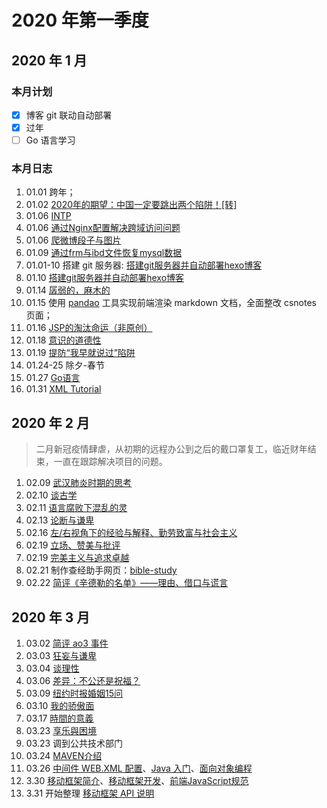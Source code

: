 # 2020 年第一季度

## 2020 年 1 月

### 本月计划

- [x] 博客 git 联动自动部署
- [x] 过年
- [ ] Go 语言学习

### 本月日志

1. 01.01 跨年；
2. 01.02 [2020年的期望：中国一定要跳出两个陷阱！\[转\]](https://cakipaul.com/blog/2020/01/02/%E4%B8%AD%E5%9B%BD%E4%B8%80%E5%AE%9A%E8%A6%81%E8%B7%B3%E5%87%BA%E4%B8%A4%E4%B8%AA%E9%99%B7%E9%98%B1/)
3. 01.06 [INTP](https://cakipaul.com/blog/2020/01/06/INTP/)
4. 01.06 [通过Nginx配置解决跨域访问问题](https://cakipaul.com/cs-blog/2020/01/06/2019.12.11_%E9%80%9A%E8%BF%87Nginx%E9%85%8D%E7%BD%AE%E8%A7%A3%E5%86%B3%E8%B7%A8%E5%9F%9F%E8%AE%BF%E9%97%AE%E9%97%AE%E9%A2%98/#more)
5. 01.06 [爬微博段子与图片](https://cakipaul.com/cs-blog/2020/01/06/2020.01.06_%E7%88%AC%E5%BE%AE%E5%8D%9A%E6%AE%B5%E5%AD%90%E4%B8%8E%E5%9B%BE%E7%89%87/#more)
6. 01.09 [通过frm与ibd文件恢复mysql数据](https://cakipaul.com/cs-blog/2020/01/09/2020.01.09_%E9%80%9A%E8%BF%87frm%E4%B8%8Eibd%E6%96%87%E4%BB%B6%E6%81%A2%E5%A4%8Dmysql%E6%95%B0%E6%8D%AE/#more)
7. 01.01-10 搭建 git 服务器: [搭建git服务器并自动部署hexo博客](https://cakipaul.com/cs-blog/2020/01/10/%E6%90%AD%E5%BB%BAgit%E6%9C%8D%E5%8A%A1%E5%99%A8%E5%B9%B6%E8%87%AA%E5%8A%A8%E9%83%A8%E7%BD%B2hexo%E5%8D%9A%E5%AE%A2/#more) 
8. 01.10 [搭建git服务器并自动部署hexo博客](https://cakipaul.com/cs-blog/2020/01/10/%E6%90%AD%E5%BB%BAgit%E6%9C%8D%E5%8A%A1%E5%99%A8%E5%B9%B6%E8%87%AA%E5%8A%A8%E9%83%A8%E7%BD%B2hexo%E5%8D%9A%E5%AE%A2/#more)
9. 01.14 [孱弱的，麻木的](https://cakipaul.com/blog/2020/01/14/%E5%AD%B1%E5%BC%B1%E7%9A%84%EF%BC%8C%E9%BA%BB%E6%9C%A8%E7%9A%84/)
10. 01.15 使用 [pandao](http://editor.md.ipandao.com/examples/) 工具实现前端渲染 markdown 文档，全面整改 csnotes 页面；
11. 01.16 [JSP的淘汰命运（非原创）](https://cakipaul.com/cs-blog/2020/01/16/2020.01.16_JSP%E7%9A%84%E6%B7%98%E6%B1%B0%E5%91%BD%E8%BF%90/)
12. 01.18 [意识的道德性](https://cakipaul.com/blog/2020/01/18/%E6%84%8F%E8%AF%86%E7%9A%84%E9%81%93%E5%BE%B7%E6%80%A7/)
13. 01.19 [提防“我早就说过”陷阱](https://cakipaul.com/blog/2020/01/19/%E6%8F%90%E9%98%B2%E2%80%9C%E6%88%91%E6%97%A9%E5%B0%B1%E8%AF%B4%E8%BF%87%E2%80%9D%E9%99%B7%E9%98%B1/)
14. 01.24-25 除夕-春节
15. 01.27 [Go语言](/csnotes/go/handbook/summary.md)
16. 01.31 [XML Tutorial](/csnotes/tools/xml/XML_Tutorial.md)

## 2020 年 2 月

>二月新冠疫情肆虐，从初期的远程办公到之后的戴口罩复工，临近财年结束，一直在跟踪解决项目的问题。

1. 02.09 [武汉肺炎时期的思考](https://cakipaul.com/blog/2020/02/09/2020-02-09%20%E6%AD%A6%E6%B1%89%E8%82%BA%E7%82%8E%E6%97%B6%E6%9C%9F%E7%9A%84%E6%80%9D%E8%80%83/)
2. 02.10 [谈古学](https://cakipaul.com/blog/2020/02/10/2020-02-10%20%E8%B0%88%E5%8F%A4%E5%AD%A6/)
3. 02.11 [语言腐败下混乱的灵](https://cakipaul.com/blog/2020/02/11/2020-02-11%20%E8%AF%AD%E8%A8%80%E8%85%90%E8%B4%A5%E4%B8%8B%E6%B7%B7%E4%B9%B1%E7%9A%84%E7%81%B5/)
4. 02.13 [论断与谦卑](https://cakipaul.com/blog/2020/02/13/2020-02-13%20%E8%AE%BA%E6%96%AD%E4%B8%8E%E8%B0%A6%E5%8D%91/)
5. 02.16 [左/右视角下的经验与解释、勤劳致富与社会主义](https://cakipaul.com/blog/2020/02/16/2020-02-16%20%E5%B7%A6%E5%8F%B3%E8%A7%86%E8%A7%92%E4%B8%8B%E7%9A%84%E7%BB%8F%E9%AA%8C%E4%B8%8E%E8%A7%A3%E9%87%8A/)
6. 02.19 [立场、赞美与批评](https://cakipaul.com/blog/2020/02/19/2020-02-20%20%E7%AB%8B%E5%9C%BA%E8%B5%9E%E7%BE%8E%E4%B8%8E%E6%89%B9%E8%AF%84/)
7. 02.19 [完美主义与追求卓越](https://cakipaul.com/blog/2020/02/19/2020-02-19%20%E5%AE%8C%E7%BE%8E%E4%B8%BB%E4%B9%89%E4%B8%8E%E8%BF%BD%E6%B1%82%E5%8D%93%E8%B6%8A/)
8. 02.21 制作查经助手网页：[bible-study](http://cakipaul.com/bible)
9. 02.22 [简评《辛德勒的名单》——理由、借口与谎言](https://cakipaul.com/blog/2020/02/22/2020-02-22%20%E7%AE%80%E8%AF%84%E8%BE%9B%E5%BE%B7%E5%8B%92%E7%9A%84%E5%90%8D%E5%8D%95/)

## 2020 年 3 月

1. 03.02 [简评 ao3 事件](https://cakipaul.com/blog/2020/03/02/2020-03-02%20%E7%AE%80%E8%AF%84AO3%E4%BA%8B%E4%BB%B6/)
2. 03.03 [狂妄与谦卑](https://cakipaul.com/blog/2020/03/03/2020-03-03%20%E7%8B%82%E5%A6%84%E4%B8%8E%E8%B0%A6%E5%8D%91/)
3. 03.04 [谈理性](https://cakipaul.com/blog/2020/03/04/2020-03-04%20%E8%B0%88%E7%90%86%E6%80%A7/)
4. 03.06 [差异：不公还是祝福？](https://cakipaul.com/blog/2020/03/06/2020-03-06%20%E5%B7%AE%E5%BC%82-%E4%B8%8D%E5%85%AC%E8%BF%98%E6%98%AF%E7%A5%9D%E7%A6%8F/)
5. 03.09 [纽约时报婚姻15问](https://cakipaul.com/blog/2020/03/09/2020-03-09%20%E7%BA%BD%E7%BA%A6%E6%97%B6%E6%8A%A5%E5%A9%9A%E5%A7%BB15%E9%97%AE/)
6. 03.10 [我的骄傲面](https://cakipaul.com/blog/2020/03/10/2020-03-10%20%E6%88%91%E7%9A%84%E9%AA%84%E5%82%B2%E9%9D%A2/)
7. 03.17 [時間的意義](https://cakipaul.com/blog/2020/03/17/2020-03-17%20%E6%99%82%E9%96%93%E7%9A%84%E6%84%8F%E7%BE%A9/)
8. 03.23 [享乐與困境](https://cakipaul.com/blog/2020/03/23/2020-03-23%20%E4%BA%BA%E6%80%A7%E7%9A%84%E6%AC%B2%E6%9C%9B%E8%88%87%E9%80%83%E9%81%BF%E5%9B%B0%E5%A2%83/)
9. 03.23 调到公共技术部门
10. 03.24 [MAVEN介绍](/csnotes/java/tools/MAVEN1.md)
11. 03.26  [中间件 WEB.XML 配置](/csnotes/web/settings/web_xml1.md)、[Java 入门](/csnotes/java/grammar/java1.md)、[面向对象编程](/csnotes/java/grammar/java2.md)
12. 3.30 [移动框架简介](/csnotes/mobile/android/android-framework-intro.md)、[移动框架开发](/csnotes/mobile/android/android-framework-dev.md)、[前端JavaScript规范](/csnotes/fe/JavaScipt/js-guide.md)
13. 3.31 开始整理 [移动框架 API 说明](/csnotes/mobile/android/android-framework-api.md)
